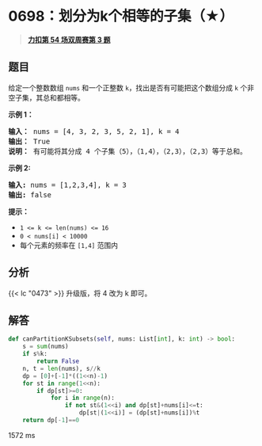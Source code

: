 # 0698：划分为k个相等的子集（★）


> <u>**[力扣第 54 场双周赛第 3 题](https://leetcode.cn/problems/partition-to-k-equal-sum-subsets/)**</u>

## 题目

<p>给定一个整数数组  <code>nums</code> 和一个正整数 <code>k</code>，找出是否有可能把这个数组分成 <code>k</code> 个非空子集，其总和都相等。</p>



<p><strong>示例 1：</strong></p>

<pre>
<strong>输入：</strong> nums = [4, 3, 2, 3, 5, 2, 1], k = 4
<strong>输出：</strong> True
<strong>说明：</strong> 有可能将其分成 4 个子集（5），（1,4），（2,3），（2,3）等于总和。</pre>

<p><strong>示例 2:</strong></p>

<pre>
<strong>输入:</strong> nums = [1,2,3,4], k = 3
<strong>输出:</strong> false</pre>



<p><strong>提示：</strong></p>

<ul>
<li><code>1 &lt;= k &lt;= len(nums) &lt;= 16</code></li>
<li><code>0 &lt; nums[i] &lt; 10000</code></li>
<li>每个元素的频率在 <code>[1,4]</code> 范围内</li>
</ul>


## 分析

{{< lc "0473" >}} 升级版，将 4 改为 k 即可。

## 解答

```python
def canPartitionKSubsets(self, nums: List[int], k: int) -> bool:
    s = sum(nums)
    if s%k:
        return False
    n, t = len(nums), s//k
    dp = [0]+[-1]*((1<<n)-1)
    for st in range(1<<n):
        if dp[st]>=0:
            for i in range(n):
                if not st&(1<<i) and dp[st]+nums[i]<=t:
                    dp[st|(1<<i)] = (dp[st]+nums[i])%t
    return dp[-1]==0
```
1572 ms

